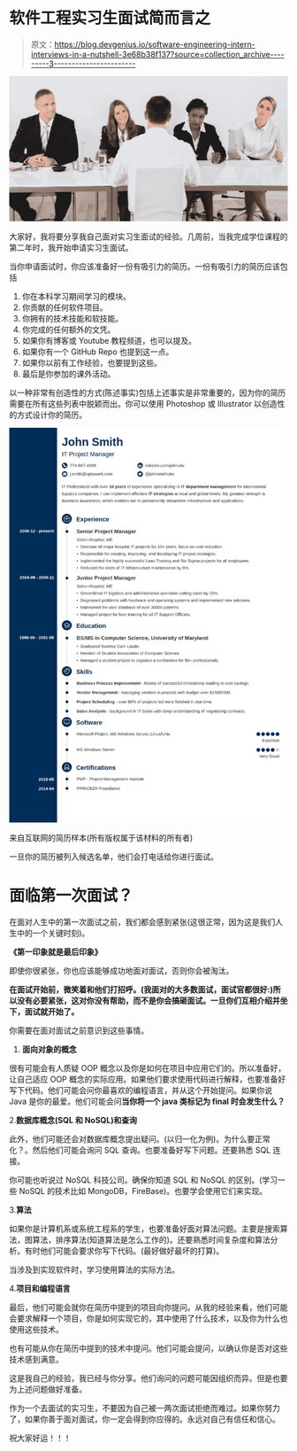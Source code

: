 # 软件工程实习生面试简而言之

> 原文：<https://blog.devgenius.io/software-engineering-intern-interviews-in-a-nutshell-3e68b38f137?source=collection_archive---------3----------------------->

![](img/13e8a8572e17ca3783f3f08e9c87444f.png)

大家好，我将要分享我自己面对实习生面试的经验。几周前，当我完成学位课程的第二年时，我开始申请实习生面试。

当你申请面试时，你应该准备好一份有吸引力的简历。一份有吸引力的简历应该包括

1.  你在本科学习期间学习的模块。
2.  你贡献的任何软件项目。
3.  你拥有的技术技能和软技能。
4.  你完成的任何额外的文凭。
5.  如果你有博客或 Youtube 教程频道，也可以提及。
6.  如果你有一个 GitHub Repo 也提到这一点。
7.  如果你以前有工作经验，也要提到这些。
8.  最后是你参加的课外活动。

以一种非常有创造性的方式(陈述事实)包括上述事实是非常重要的，因为你的简历需要在所有这些列表中脱颖而出。你可以使用 Photoshop 或 Illustrator 以创造性的方式设计你的简历。

![](img/bc43053e4ab4548933d5531b3f1d9ee8.png)

来自互联网的简历样本(所有版权属于该材料的所有者)

一旦你的简历被列入候选名单，他们会打电话给你进行面试。

# **面临第一次面试？**

在面对人生中的第一次面试之前，我们都会感到紧张(这很正常，因为这是我们人生中的一个关键时刻)。

**《第一印象就是最后印象》**

即使你很紧张，你也应该能够成功地面对面试，否则你会被淘汰。

**在面试开始前，微笑着和他们打招呼。(我面对的大多数面试，面试官都很好:)所以没有必要紧张，这对你没有帮助，而不是你会搞砸面试。一旦你们互相介绍并坐下，面试就开始了。**

你需要在面对面试之前意识到这些事情。

1.  **面向对象的概念**

很有可能会有人质疑 OOP 概念以及你是如何在项目中应用它们的。所以准备好，让自己适应 OOP 概念的实际应用。如果他们要求使用代码进行解释，也要准备好写下代码。他们可能会问你最喜欢的编程语言，并从这个开始提问。如果你说 Java 是你的最爱。他们可能会问**当你将一个 java 类标记为 final 时会发生什么？**

2.**数据库概念(SQL 和 NoSQL)和查询**

此外，他们可能还会对数据库概念提出疑问。(以归一化为例)。为什么要正常化？。然后他们可能会询问 SQL 查询。也要准备好写下问题。还要熟悉 SQL 连接。

你可能也听说过 NoSQL 科技公司。确保你知道 SQL 和 NoSQL 的区别。(学习一些 NoSQL 的技术比如 MongoDB，FireBase)。也要学会使用它们来实现。

3.**算法**

如果你是计算机系或系统工程系的学生，也要准备好面对算法问题。主要是搜索算法，图算法，排序算法(知道算法是怎么工作的)。还要熟悉时间复杂度和算法分析。有时他们可能会要求你写下代码。(最好做好最坏的打算)。

当涉及到实现软件时，学习使用算法的实际方法。

4.**项目和编程语言**

最后，他们可能会就你在简历中提到的项目向你提问。从我的经验来看，他们可能会要求解释一个项目，你是如何实现它的，其中使用了什么技术，以及你为什么也使用这些技术。

也有可能从你在简历中提到的技术中提问。他们可能会提问，以确认你是否对这些技术感到满意。

这是我自己的经验，我已经与你分享。他们询问的问题可能因组织而异。但是也要为上述问题做好准备。

作为一个去面试的实习生，不要因为自己被一两次面试拒绝而难过。如果你努力了，如果你善于面对面试，你一定会得到你应得的。永远对自己有信任和信心。

祝大家好运！！！